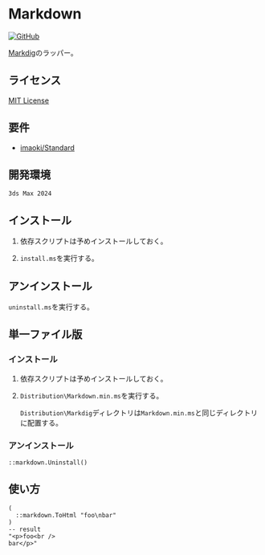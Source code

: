 # Markdown

<!-- [![GitHub release (latest by date)](https://img.shields.io/github/v/release/imaoki/Markdown)](https://github.com/imaoki/Markdown/releases/latest) -->
[![GitHub](https://img.shields.io/github/license/imaoki/Markdown)](https://github.com/imaoki/Markdown/blob/main/LICENSE)

[Markdig](https://github.com/xoofx/markdig)のラッパー。
<!-- [Markdig](https://github.com/xoofx/markdig) wrapper. -->

## ライセンス
<!-- ## License -->

[MIT License](https://github.com/imaoki/Markdown/blob/main/LICENSE)

## 要件
<!-- ## Requirements -->

* [imaoki/Standard](https://github.com/imaoki/Standard)

## 開発環境
<!-- ## Development Environment -->

`3ds Max 2024`

## インストール
<!-- ## Install -->

01. 依存スクリプトは予めインストールしておく。
    <!-- 01. Dependent scripts should be installed beforehand. -->

02. `install.ms`を実行する。
    <!-- 02. Execute `install.ms`. -->

## アンインストール
<!-- ## Uninstall -->

`uninstall.ms`を実行する。
<!-- Execute `uninstall.ms`. -->

## 単一ファイル版
<!-- ## Single File Version -->

### インストール
<!-- ### Install -->

01. 依存スクリプトは予めインストールしておく。
    <!-- 01. Dependent scripts should be installed beforehand. -->

02. `Distribution\Markdown.min.ms`を実行する。
    <!-- 02. Execute `Distribution\Markdown.min.ms`. -->
    `Distribution\Markdig`ディレクトリは`Markdown.min.ms`と同じディレクトリに配置する。
    <!-- Place the `Distribution\Markdig` directory in the same directory as `Markdown.min.ms`. -->

### アンインストール
<!-- ### Uninstall -->

```maxscript
::markdown.Uninstall()
```

## 使い方
<!-- ## Usage -->

```maxscript
(
  ::markdown.ToHtml "foo\nbar"
)
-- result
"<p>foo<br />
bar</p>"
```
